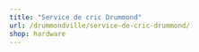 ```yaml
---
title: "Service de cric Drummond"
url: /drummondville/service-de-cric-drummond/
shop: hardware
---
```

